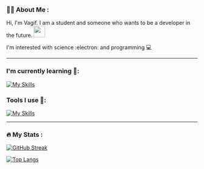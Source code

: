 ### 👨‍💻 About Me :
Hi, I'm Vagif. I am a student and someone who wants to be a developer in the future.  <img src="https://media.giphy.com/media/v1.Y2lkPTc5MGI3NjExMXRxNnUyM3MwaHR3cnZxYXFqcno3aXc5NWRhaWE0eXpzOGs2cWM5MiZlcD12MV9pbnRlcm5hbF9naWZfYnlfaWQmY3Q9cw/IauL6LvGNlT3ffhcqq/giphy.gif" width="30">

I'm interested with science :electron: and programming 💻        



---

### ​​I'm currently learning 📖:
[![My Skills](https://skillicons.dev/icons?i=js,html,css,tailwind,react,python)](https://skillicons.dev)

### ​​Tools I use 🔨:
[![My Skills](https://skillicons.dev/icons?i=vscode,git,linux)](https://skillicons.dev)

---

### 🔥 My Stats :
[![GitHub Streak](http://github-readme-streak-stats.herokuapp.com?user=vagifoid&theme=dark&background=000000)](https://git.io/streak-stats)

[![Top Langs](https://github-readme-stats.vercel.app/api/top-langs/?username=vagifoid&layout=compact&theme=vision-friendly-dark)](https://github.com/anuraghazra/github-readme-stats)



